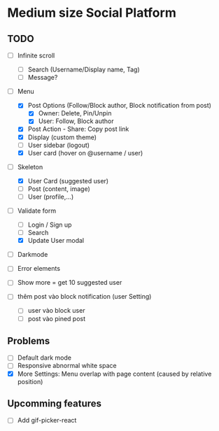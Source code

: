 # Medium size Social Platform

## TODO

- [ ] Infinite scroll

  - [ ] Search (Username/Display name, Tag)
  - [ ] Message?

- [ ] Menu

  - [x] Post Options (Follow/Block author, Block notification from post)
    - [x] Owner: Delete, Pin/Unpin
    - [x] User: Follow, Block author
  - [x] Post Action - Share: Copy post link
  - [x] Display (custom theme)
  - [ ] User sidebar (logout)
  - [x] User card (hover on @username / user)

- [ ] Skeleton

  - [x] User Card (suggested user)
  - [ ] Post (content, image)
  - [ ] User (profile,...)

- [ ] Validate form

  - [ ] Login / Sign up
  - [ ] Search
  - [x] Update User modal

- [ ] Darkmode

- [ ] Error elements

- [ ] Show more = get 10 suggested user

- [ ] thêm post vào block notification (user Setting)
  - [ ] user vào block user
  - [ ] post vào pined post

## Problems

- [ ] Default dark mode
- [ ] Responsive abnormal white space
- [x] More Settings: Menu overlap with page content (caused by relative position)

## Upcomming features

- [ ] Add gif-picker-react
